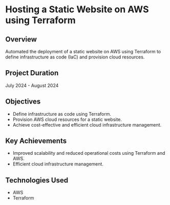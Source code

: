 # Hosting a Static Website on AWS using Terraform

## Overview
Automated the deployment of a static website on AWS using Terraform to define infrastructure as code (IaC) and provision cloud resources.

## Project Duration
July 2024 - August 2024

## Objectives
- Define infrastructure as code using Terraform.
- Provision AWS cloud resources for a static website.
- Achieve cost-effective and efficient cloud infrastructure management.

## Key Achievements
- Improved scalability and reduced operational costs using Terraform and AWS.
- Efficient cloud infrastructure management.


## Technologies Used
- AWS
- Terraform
